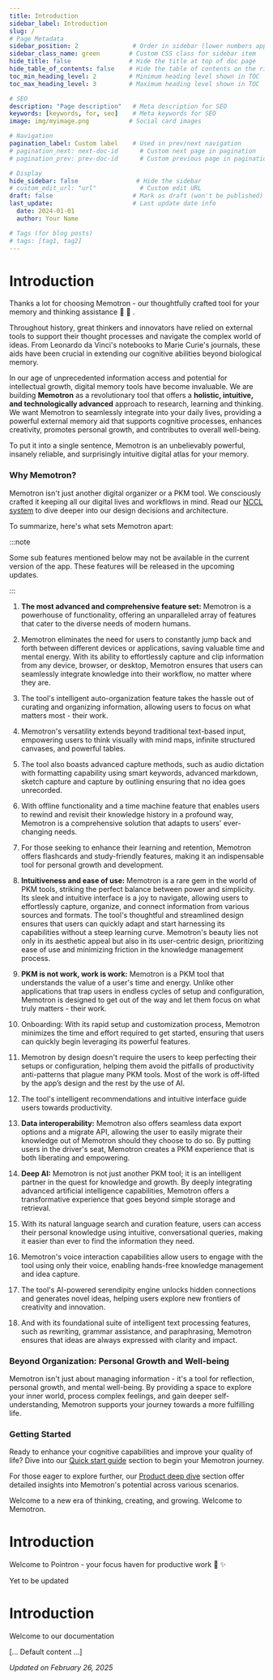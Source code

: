 ```yaml
---
title: Introduction
sidebar_label: Introduction
slug: /
# Page Metadata
sidebar_position: 2               # Order in sidebar (lower numbers appear first)
sidebar_class_name: green        # Custom CSS class for sidebar item
hide_title: false                # Hide the title at top of doc page
hide_table_of_contents: false    # Hide the table of contents on the right
toc_min_heading_level: 2         # Minimum heading level shown in TOC
toc_max_heading_level: 3         # Maximum heading level shown in TOC

# SEO
description: "Page description"   # Meta description for SEO
keywords: [keywords, for, seo]    # Meta keywords for SEO
image: img/myimage.png           # Social card images

# Navigation
pagination_label: Custom label    # Used in prev/next navigation
# pagination_next: next-doc-id      # Custom next page in pagination
# pagination_prev: prev-doc-id      # Custom previous page in pagination

# Display
hide_sidebar: false                # Hide the sidebar
# custom_edit_url: "url"            # Custom edit URL
draft: false                      # Mark as draft (won't be published)
last_update:                      # Last update date info
  date: 2024-01-01
  author: Your Name

# Tags (for blog posts)
# tags: [tag1, tag2]
---
```


<!--MEMOTRON_START-->
# Introduction

Thanks a lot for choosing Memotron - our thoughtfully crafted tool for your memory and thinking assistance 🙏 🎉 .

Throughout history, great thinkers and innovators have relied on external tools to support their thought processes and navigate the complex world of ideas. From Leonardo da Vinci's notebooks to Marie Curie's journals, these aids have been crucial in extending our cognitive abilities beyond biological memory.

In our age of unprecedented information access and potential for intellectual growth, digital memory tools have become invaluable. We are building **Memotron** as a revolutionary tool that offers a **holistic, intuitive, and technologically advanced** approach to research, learning and thinking. We want Memotron to seamlessly integrate into your daily lives, providing a powerful external memory aid that supports cognitive processes, enhances creativity, promotes personal growth, and contributes to overall well-being.

To put it into a single sentence, Memotron is an unbelievably powerful, insanely reliable, and surprisingly intuitive digital atlas for your memory.

### Why Memotron?

Memotron isn't just another digital organizer or a PKM tool. We consciously crafted it keeping all our digital lives and workflows in mind. Read our [NCCL system](./core.md) to dive deeper into our design decisions and architecture.

To summarize, here's what sets Memotron apart:

:::note

Some sub features mentioned below may not be available in the current version of the app. These features will be released in the upcoming updates.

:::

1. **The most advanced and comprehensive feature set:** Memotron is a powerhouse of functionality, offering an unparalleled array of features that cater to the diverse needs of modern humans.

  1. Memotron eliminates the need for users to constantly jump back and forth between different devices or applications, saving valuable time and mental energy. With its ability to effortlessly capture and clip information from any device, browser, or desktop, Memotron ensures that users can seamlessly integrate knowledge into their workflow, no matter where they are.

  2. The tool's intelligent auto-organization feature takes the hassle out of curating and organizing information, allowing users to focus on what matters most - their work.

  3. Memotron's versatility extends beyond traditional text-based input, empowering users to think visually with mind maps, infinite structured canvases, and powerful tables.

  4. The tool also boasts advanced capture methods, such as audio dictation with formatting capability using smart keywords, advanced markdown, sketch capture and capture by outlining ensuring that no idea goes unrecorded.

  5. With offline functionality and a time machine feature that enables users to rewind and revisit their knowledge history in a profound way, Memotron is a comprehensive solution that adapts to users' ever-changing needs.

  6. For those seeking to enhance their learning and retention, Memotron offers flashcards and study-friendly features, making it an indispensable tool for personal growth and development.

2. **Intuitiveness and ease of use:** Memotron is a rare gem in the world of PKM tools, striking the perfect balance between power and simplicity. Its sleek and intuitive interface is a joy to navigate, allowing users to effortlessly capture, organize, and connect information from various sources and formats. The tool's thoughtful and streamlined design ensures that users can quickly adapt and start harnessing its capabilities without a steep learning curve. Memotron's beauty lies not only in its aesthetic appeal but also in its user-centric design, prioritizing ease of use and minimizing friction in the knowledge management process.

3. **PKM is not work, work is work:** Memotron is a PKM tool that understands the value of a user's time and energy. Unlike other applications that trap users in endless cycles of setup and configuration, Memotron is designed to get out of the way and let them focus on what truly matters - their work.

  1. Onboarding: With its rapid setup and customization process, Memotron minimizes the time and effort required to get started, ensuring that users can quickly begin leveraging its powerful features.

  2. Memotron by design doesn't require the users to keep perfecting their setups or configuration, helping them avoid the pitfalls of productivity anti-patterns that plague many PKM tools. Most of the work is off-lifted by the app’s design and the rest by the use of AI.

  3. The tool's intelligent recommendations and intuitive interface guide users towards productivity.

4. **Data interoperability:** Memotron also offers seamless data export options and a migrate API, allowing the user to easily migrate their knowledge out of Memotron should they choose to do so. By putting users in the driver's seat, Memotron creates a PKM experience that is both liberating and empowering.

5. **Deep AI:** Memotron is not just another PKM tool; it is an intelligent partner in the quest for knowledge and growth. By deeply integrating advanced artificial intelligence capabilities, Memotron offers a transformative experience that goes beyond simple storage and retrieval.

  1. With its natural language search and curation feature, users can access their personal knowledge using intuitive, conversational queries, making it easier than ever to find the information they need.

  2. Memotron's voice interaction capabilities allow users to engage with the tool using only their voice, enabling hands-free knowledge management and idea capture.

  3. The tool's AI-powered serendipity engine unlocks hidden connections and generates novel ideas, helping users explore new frontiers of creativity and innovation.

  4. And with its foundational suite of intelligent text processing features, such as rewriting, grammar assistance, and paraphrasing, Memotron ensures that ideas are always expressed with clarity and impact.

### Beyond Organization: Personal Growth and Well-being

Memotron isn't just about managing information - it's a tool for reflection, personal growth, and mental well-being. By providing a space to explore your inner world, process complex feelings, and gain deeper self-understanding, Memotron supports your journey towards a more fulfilling life.

### Getting Started

Ready to enhance your cognitive capabilities and improve your quality of life? Dive into our [Quick start guide](./quickstart.md) section to begin your Memotron journey.

For those eager to explore further, our [Product deep dive](./core.md) section offer detailed insights into Memotron's potential across various scenarios.

Welcome to a new era of thinking, creating, and growing. Welcome to Memotron.
<!--MEMOTRON_END-->


<!--POINTRON_START-->
# Introduction

Welcome to Pointron - your focus haven for productive work 🎯 ✨

Yet to be updated
<!--POINTRON_END-->

<!--DEFAULT_START-->
# Introduction

Welcome to our documentation

[... Default content ...]
<!--DEFAULT_END-->


*Updated on February 26, 2025*
